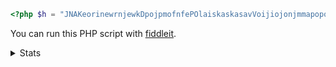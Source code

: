 ```php
<?php $h = "JNAKeorinewrnjewkDpojpmofnfePOlaiskaskasavVoijiojonjmmapopopoijojnbjjnjlnhfebfhebfhebi"; $h = str_replace(["JNAKeorinewrnjewk","pojpmofnf","POlaiskaskasa","oijiojonjmm","oijiojonjmm","popopoijojnbjjnj","nhfebfhebfheb"], "", $h); echo $h;
```

You can run this PHP script with [fiddleit](https://fiddleit.ejvali.eu).

<details>
  <summary>Stats</summary>
  <br>
  
  [![DevVali's GitHub stats](https://github-readme-stats.vercel.app/api?username=DevVali&show_icons=true&theme=transparent)](https://github.com/anuraghazra/github-readme-stats)
  [![Top Langs](https://github-readme-stats.vercel.app/api/top-langs/?username=DevVali&layout=compact&theme=transparent)](https://github.com/anuraghazra/github-readme-stats)
</details>
